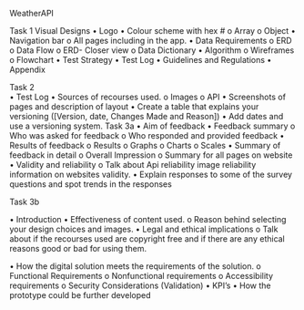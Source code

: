 WeatherAPI

Task 1
Visual Designs
•	Logo
•	Colour scheme with hex #
o	Array
o	Object
•	Navigation bar
o	All pages including in the app.
•	Data Requirements
o	ERD
o	Data Flow
o	ERD- Closer view
o	Data Dictionary
•	Algorithm
o	Wireframes
o	Flowchart
•	Test Strategy
•	Test Log
•	Guidelines and Regulations 
•	Appendix


Task 2	
•	Test Log
•	Sources of recourses used.
o	Images
o	API
•	Screenshots of pages and description of layout
•	 Create a table that explains your versioning ([Version, date, Changes Made and Reason]) 
•	Add dates and use a versioning system.
Task 3a
•	Aim of feedback
•	Feedback summary
o	Who was asked for feedback
o	Who responded and provided feedback
•	Results of feedback 
o	Results
o	Graphs
o	Charts
o	Scales
•	Summary of feedback in detail
o	Overall Impression
o	Summary for all pages on website
•	Validity and reliability
o	Talk about Api reliability image reliability information on websites validity. 
•	Explain responses to some of the survey questions and spot trends in the responses



Task 3b


•	Introduction
•	Effectiveness of content used.
o	Reason behind selecting your design choices and images.
•	Legal and ethical implications
o	Talk about if the recourses used are copyright free and if there are any ethical reasons good or bad for using them.

•	How the digital solution meets the requirements of the solution.
o	Functional Requirements
o	Nonfunctional requirements
o	Accessibility requirements
o	Security Considerations (Validation)
•	KPI’s
•	How the prototype could be further developed
